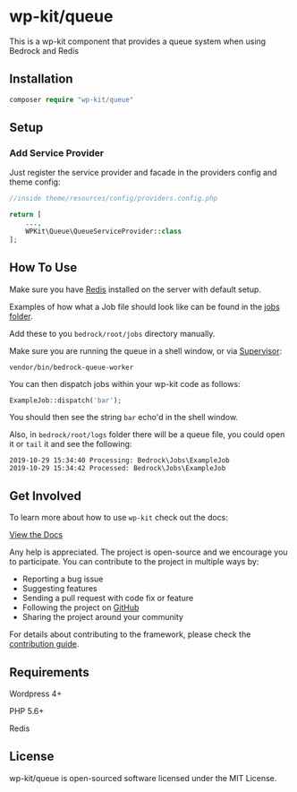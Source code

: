 # wp-kit/queue

This is a wp-kit component that provides a queue system when using Bedrock and Redis

## Installation

```php
composer require "wp-kit/queue"
```

## Setup

### Add Service Provider

Just register the service provider and facade in the providers config and theme config:

```php
//inside theme/resources/config/providers.config.php

return [
	...,
    WPKit\Queue\QueueServiceProvider::class
];
```

## How To Use

Make sure you have [Redis](https://redis.io/) installed on the server with default setup.

Examples of how what a Job file should look like can be found in the [jobs folder](jobs). 

Add these to you `bedrock/root/jobs` directory manually.

Make sure you are running the queue in a shell window, or via [Supervisor](http://supervisord.org/):

```
vendor/bin/bedrock-queue-worker
```

You can then dispatch jobs within your wp-kit code as follows:

```php
ExampleJob::dispatch('bar');
```

You should then see the string `bar` echo'd in the shell window.

Also, in `bedrock/root/logs` folder there will be a queue file, you could open it or `tail` it and see the following:

```
2019-10-29 15:34:40 Processing: Bedrock\Jobs\ExampleJob
2019-10-29 15:34:42 Processed: Bedrock\Jobs\ExampleJob
```

## Get Involved

To learn more about how to use ```wp-kit``` check out the docs:

[View the Docs](https://github.com/wp-kit/theme/tree/docs/README.md)

Any help is appreciated. The project is open-source and we encourage you to participate. You can contribute to the project in multiple ways by:

- Reporting a bug issue
- Suggesting features
- Sending a pull request with code fix or feature
- Following the project on [GitHub](https://github.com/wp-kit)
- Sharing the project around your community

For details about contributing to the framework, please check the [contribution guide](https://github.com/wp-kit/theme/tree/docs/Contributing.md).

## Requirements

Wordpress 4+

PHP 5.6+

Redis

## License

wp-kit/queue is open-sourced software licensed under the MIT License.